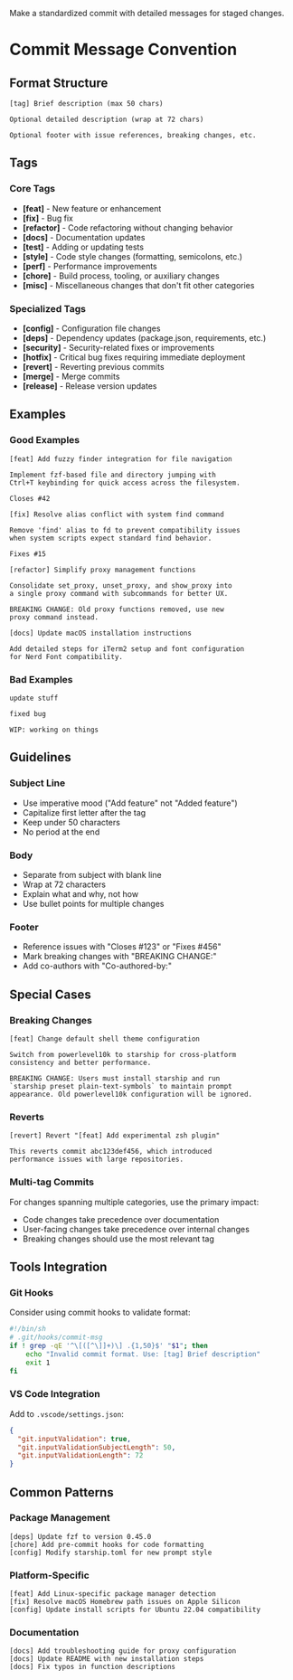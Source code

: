 Make a standardized commit with detailed messages for staged changes.

# Commit Message Convention
## Format Structure

```
[tag] Brief description (max 50 chars)

Optional detailed description (wrap at 72 chars)

Optional footer with issue references, breaking changes, etc.
```

## Tags

### Core Tags
- **[feat]** - New feature or enhancement
- **[fix]** - Bug fix
- **[refactor]** - Code refactoring without changing behavior
- **[docs]** - Documentation updates
- **[test]** - Adding or updating tests
- **[style]** - Code style changes (formatting, semicolons, etc.)
- **[perf]** - Performance improvements
- **[chore]** - Build process, tooling, or auxiliary changes
- **[misc]** - Miscellaneous changes that don't fit other categories

### Specialized Tags
- **[config]** - Configuration file changes
- **[deps]** - Dependency updates (package.json, requirements, etc.)
- **[security]** - Security-related fixes or improvements
- **[hotfix]** - Critical bug fixes requiring immediate deployment
- **[revert]** - Reverting previous commits
- **[merge]** - Merge commits
- **[release]** - Release version updates

## Examples

### Good Examples
```
[feat] Add fuzzy finder integration for file navigation

Implement fzf-based file and directory jumping with
Ctrl+T keybinding for quick access across the filesystem.

Closes #42
```

```
[fix] Resolve alias conflict with system find command

Remove 'find' alias to fd to prevent compatibility issues
when system scripts expect standard find behavior.

Fixes #15
```

```
[refactor] Simplify proxy management functions

Consolidate set_proxy, unset_proxy, and show_proxy into
a single proxy command with subcommands for better UX.

BREAKING CHANGE: Old proxy functions removed, use new
proxy command instead.
```

```
[docs] Update macOS installation instructions

Add detailed steps for iTerm2 setup and font configuration
for Nerd Font compatibility.
```

### Bad Examples
```
update stuff
```

```
fixed bug
```

```
WIP: working on things
```

## Guidelines

### Subject Line
- Use imperative mood ("Add feature" not "Added feature")
- Capitalize first letter after the tag
- Keep under 50 characters
- No period at the end

### Body
- Separate from subject with blank line
- Wrap at 72 characters
- Explain what and why, not how
- Use bullet points for multiple changes

### Footer
- Reference issues with "Closes #123" or "Fixes #456"
- Mark breaking changes with "BREAKING CHANGE:"
- Add co-authors with "Co-authored-by:"

## Special Cases

### Breaking Changes
```
[feat] Change default shell theme configuration

Switch from powerlevel10k to starship for cross-platform
consistency and better performance.

BREAKING CHANGE: Users must install starship and run
`starship preset plain-text-symbols` to maintain prompt
appearance. Old powerlevel10k configuration will be ignored.
```

### Reverts
```
[revert] Revert "[feat] Add experimental zsh plugin"

This reverts commit abc123def456, which introduced
performance issues with large repositories.
```

### Multi-tag Commits
For changes spanning multiple categories, use the primary impact:
- Code changes take precedence over documentation
- User-facing changes take precedence over internal changes
- Breaking changes should use the most relevant tag

## Tools Integration

### Git Hooks
Consider using commit hooks to validate format:
```bash
#!/bin/sh
# .git/hooks/commit-msg
if ! grep -qE '^\[([^\]]+)\] .{1,50}$' "$1"; then
    echo "Invalid commit format. Use: [tag] Brief description"
    exit 1
fi
```

### VS Code Integration
Add to `.vscode/settings.json`:
```json
{
  "git.inputValidation": true,
  "git.inputValidationSubjectLength": 50,
  "git.inputValidationLength": 72
}
```

## Common Patterns

### Package Management
```
[deps] Update fzf to version 0.45.0
[chore] Add pre-commit hooks for code formatting
[config] Modify starship.toml for new prompt style
```

### Platform-Specific
```
[feat] Add Linux-specific package manager detection
[fix] Resolve macOS Homebrew path issues on Apple Silicon
[config] Update install scripts for Ubuntu 22.04 compatibility
```

### Documentation
```
[docs] Add troubleshooting guide for proxy configuration
[docs] Update README with new installation steps
[docs] Fix typos in function descriptions
```